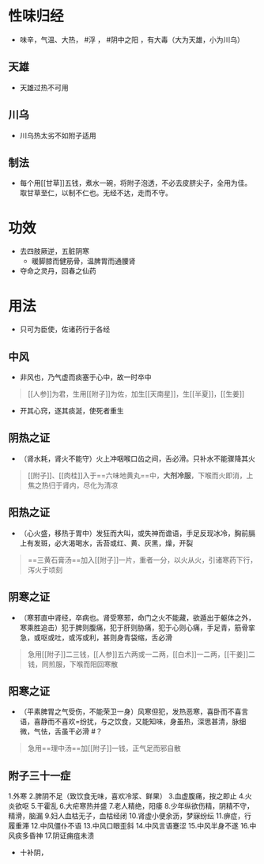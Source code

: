 # 性味归经
- 味辛，气温、大热， #浮 ， #阴中之阳 ，有大毒（大为天雄，小为川乌）
## 天雄
- 天雄过热不可用
## 川乌
- 川乌热太劣不如附子适用
## 制法
- 每个用[[甘草]]五钱，煮水一碗，将附子泡透，不必去皮脐尖子，全用为佳。取甘草至仁，以制不仁也。无经不达，走而不守。
# 功效
- 去四肢厥逆，五脏阴寒
    - 暖脚膝而健筋骨，温脾胃而通腰肾
- 夺命之灵丹，回春之仙药
# 用法
- 只可为臣使，佐诸药行于各经
## 中风
- 非风也，乃气虚而痰塞于心中，故一时卒中
>[[人参]]为君，生用[[附子]]为佐，加生[[天南星]]，生[[半夏]]，[[生姜]]
- 开其心窍，逐其痰涎，使死者重生
## 阴热之证
- （肾水耗，肾火不能守）火上冲咽喉口齿之间，舌必滑。只补水不能骤降其火
> [[附子]]、[[肉桂]]入于==六味地黄丸==中，**大剂冷服**，下喉而火即消，上焦之热归于肾内，尽化为清凉
## 阳热之证
- （心火盛，移热于胃中）发狂而大叫，或失神而谵语，手足反现冰冷，胸前膈上有发斑，必大渴喝水，舌苔或红、黄、灰黑，燥，开裂
>==三黄石膏汤==加入[[附子]]一片，重者一分，以火从火，引诸寒药下行，泻火于顷刻
## 阴寒之证
- （寒邪直中肾经，卒病也。肾受寒邪，命门之火不能藏，欲遁出于躯体之外，寒乘胜追击）犯于脾则腹痛，犯于肝则胁痛，犯于心则心痛，手足青，筋骨挛急，或呕或吐，或泻或利，甚则身青袋缩，舌必滑
>急用[[附子]]二三钱，[[人参]]五六两或一二两，[[白术]]一二两，[[干姜]]二钱，同煎服，下喉而阳回寒散
## 阳寒之证
- （平素脾胃之气受伤，不能荣卫一身）风寒但犯，发热恶寒，喜卧而不喜言语，喜静而不喜欢=纷扰，与之饮食，又能知味，身虽热，深思甚清，脉细微，气怯，舌虽干必滑 #？ 
>急用==理中汤==加[[附子]]一钱，正气足而邪自散
## 附子三十一症
1.外寒
2.脾阴不足（致饮食无味，喜欢冷浆、鲜果）
3.血虚腹痛，按之即止
4.火炎欲呕
5.干霍乱
6.大疟寒热并盛
7.老人精绝，阳痿
8.少年纵欲伤精，阴精不守，精滑，脑漏
9.妇人血枯无子，血枯经闭
10.肾虚小便余沥，梦寐纷纭
11.痹症，行履重滞
12.中风僵仆不语
13.中风口眼歪斜
14.中风言语蹇涩
15.中风半身不遂
16.中风痰多昏神
17.阴证痈疽未溃
- 十补阴， 